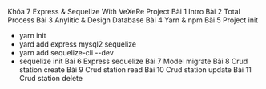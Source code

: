 Khóa 7 Express & Sequelize With VeXeRe Project
Bài 1 Intro
Bài 2 Total Process
Bài 3 Anylitic & Design Database
Bài 4 Yarn & npm
Bài 5 Project init
- yarn init
- yard add  express mysql2 sequelize
- yarn add sequelize-cli --dev
- sequelize init
Bài 6 Express sequelize
Bài 7 Model migrate
Bài 8 Crud station create
Bài 9 Crud station read
Bài 10 Crud station update
Bài 11 Crud station delete